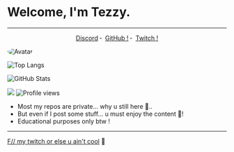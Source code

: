# Welcome, I'm Tezzy.
------

<p align="center">
<a href="https://discord.com/users/721502304616054784">Discord</a>
    ╴
        <a href="https://github.com/DaddyTezzy">GitHub !</a>
    ╴
        <a href="https://twitch.tv/daddy_tezzy">Twitch !</a>
</p>

<img src="https://images-ext-2.discordapp.net/external/_cGMPIWiy_GjuhJvnNFyCiww306onW-FpcBer1nLW4Y/https/media.discordapp.net/attachments/791039111452426241/791267442101452800/B2E8ABC7-B9E8-4929-A3D5-1B0819ECE97D.gif?width=320&height=179" alt="Avatar" style="border-radius: 75%;">

![Top Langs](https://github-readme-stats.vercel.app/api/top-langs/?username=daddytezzy&theme=dark&layout=compact)

![GitHub Stats](https://github-readme-stats.vercel.app/api?username=daddytezzy&show_icons=true&theme=dark)

![](https://visitor-badge.glitch.me/badge?page_id=daddytezzy.daddytezzy) 
![Profile views](https://gpvc.arturio.dev/daddytezzy?v=3)

- Most my repos are private... why u still here 🧐..
- But even if I post some stuff... u must enjoy the content 📸!
- Educational purposes only btw !

-----

<a href="https://www.twitch.tv/daddy_tezzy">F// my twitch or else u ain't cool</a>
    🥤

